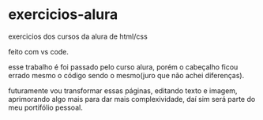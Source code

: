 # exercicios-alura
exercicios dos cursos da alura de html/css

feito com vs code.

esse trabalho é foi passado pelo curso alura, porém o cabeçalho ficou errado mesmo o código sendo o mesmo(juro que não achei diferenças).

futuramente vou transformar essas páginas, editando texto e imagem, aprimorando algo mais para dar mais complexividade, daí sim será parte do meu portifólio pessoal.
